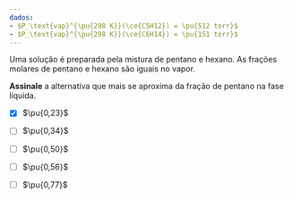```yaml
---
dados:
- $P_\text{vap}^{\pu{298 K}}(\ce{C5H12}) = \pu{512 torr}$
- $P_\text{vap}^{\pu{298 K}}(\ce{C6H14}) = \pu{151 torr}$
---
```


Uma solução é preparada pela mistura de pentano e hexano. As frações molares de pentano e hexano são iguais no vapor.

**Assinale** a alternativa que mais se aproxima da fração de pentano na fase líquida.

- [x] $\pu{0,23}$
- [ ] $\pu{0,34}$
- [ ] $\pu{0,50}$
- [ ] $\pu{0,56}$
- [ ] $\pu{0,77}$

